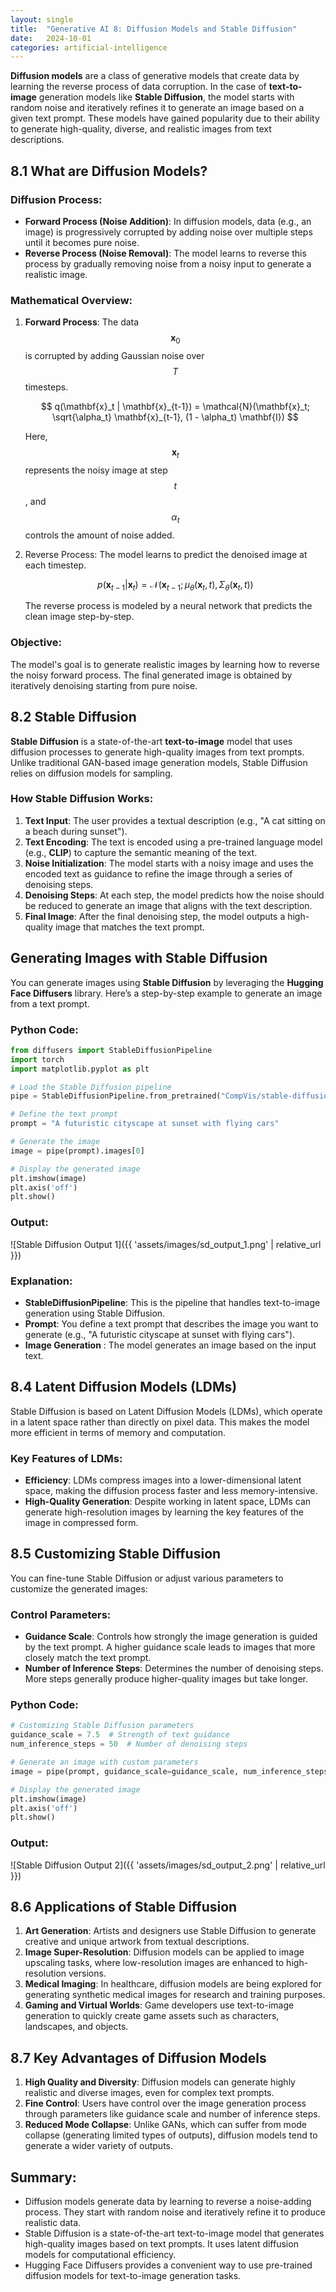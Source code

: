 ```yaml
---
layout: single
title:  "Generative AI 8: Diffusion Models and Stable Diffusion"
date:   2024-10-01
categories: artificial-intelligence
---
```


**Diffusion models** are a class of generative models that create data by learning the reverse process of data corruption. In the case of **text-to-image** generation models like **Stable Diffusion**, the model starts with random noise and iteratively refines it to generate an image based on a given text prompt. These models have gained popularity due to their ability to generate high-quality, diverse, and realistic images from text descriptions.

## 8.1 What are Diffusion Models?

### Diffusion Process:
- **Forward Process (Noise Addition)**: In diffusion models, data (e.g., an image) is progressively corrupted by adding noise over multiple steps until it becomes pure noise.
- **Reverse Process (Noise Removal)**: The model learns to reverse this process by gradually removing noise from a noisy input to generate a realistic image.

### Mathematical Overview:
1. **Forward Process**:
   The data $$ \mathbf{x}_0 $$ is corrupted by adding Gaussian noise over $$ T $$ timesteps.

   $$
   q(\mathbf{x}_t | \mathbf{x}_{t-1}) = \mathcal{N}(\mathbf{x}_t; \sqrt{\alpha_t} \mathbf{x}_{t-1}, (1 - \alpha_t) \mathbf{I})
   $$

   Here, $$ \mathbf{x}_t $$ represents the noisy image at step $$ t $$, and $$ \alpha_t $$ controls the amount of noise added.
2. Reverse Process:
   The model learns to predict the denoised image at each timestep.

   $$
   p(\mathbf{x}_{t-1} | \mathbf{x}_t) = \mathcal{N}(\mathbf{x}_{t-1}; \mu_\theta(\mathbf{x}_t, t), \Sigma_\theta(\mathbf{x}_t, t))
   $$
   
   The reverse process is modeled by a neural network that predicts the clean image step-by-step.

### Objective:
The model's goal is to generate realistic images by learning how to reverse the noisy forward process. The final generated image is obtained by iteratively denoising starting from pure noise.

## 8.2 Stable Diffusion

**Stable Diffusion** is a state-of-the-art **text-to-image** model that uses diffusion processes to generate high-quality images from text prompts. Unlike traditional GAN-based image generation models, Stable Diffusion relies on diffusion models for sampling.

### How Stable Diffusion Works:
1. **Text Input**: The user provides a textual description (e.g., "A cat sitting on a beach during sunset").
2. **Text Encoding**: The text is encoded using a pre-trained language model (e.g., **CLIP**) to capture the semantic meaning of the text.
3. **Noise Initialization**: The model starts with a noisy image and uses the encoded text as guidance to refine the image through a series of denoising steps.
4. **Denoising Steps**: At each step, the model predicts how the noise should be reduced to generate an image that aligns with the text description.
5. **Final Image**: After the final denoising step, the model outputs a high-quality image that matches the text prompt.

## Generating Images with Stable Diffusion

You can generate images using **Stable Diffusion** by leveraging the **Hugging Face Diffusers** library. Here’s a step-by-step example to generate an image from a text prompt.

### Python Code:

```python
from diffusers import StableDiffusionPipeline
import torch
import matplotlib.pyplot as plt

# Load the Stable Diffusion pipeline
pipe = StableDiffusionPipeline.from_pretrained("CompVis/stable-diffusion-v1-4").to("cuda")

# Define the text prompt
prompt = "A futuristic cityscape at sunset with flying cars"

# Generate the image
image = pipe(prompt).images[0]

# Display the generated image
plt.imshow(image)
plt.axis('off')
plt.show()
```

### Output:
![Stable Diffusion Output 1]({{ 'assets/images/sd_output_1.png' | relative_url }})

### Explanation:
- **StableDiffusionPipeline**: This is the pipeline that handles text-to-image generation using Stable Diffusion.
- **Prompt**: You define a text prompt that describes the image you want to generate (e.g., "A futuristic cityscape at sunset with flying cars").
- **Image Generation** : The model generates an image based on the input text.

## 8.4 Latent Diffusion Models (LDMs)
Stable Diffusion is based on Latent Diffusion Models (LDMs), which operate in a latent space rather than directly on pixel data. This makes the model more efficient in terms of memory and computation.

### Key Features of LDMs:
- **Efficiency**: LDMs compress images into a lower-dimensional latent space, making the diffusion process faster and less memory-intensive.
- **High-Quality Generation**: Despite working in latent space, LDMs can generate high-resolution images by learning the key features of the image in compressed form.

## 8.5 Customizing Stable Diffusion
You can fine-tune Stable Diffusion or adjust various parameters to customize the generated images:

### Control Parameters:
- **Guidance Scale**: Controls how strongly the image generation is guided by the text prompt. A higher guidance scale leads to images that more closely match the text prompt.
- **Number of Inference Steps**: Determines the number of denoising steps. More steps generally produce higher-quality images but take longer.

### Python Code:
```python
# Customizing Stable Diffusion parameters
guidance_scale = 7.5  # Strength of text guidance
num_inference_steps = 50  # Number of denoising steps

# Generate an image with custom parameters
image = pipe(prompt, guidance_scale=guidance_scale, num_inference_steps=num_inference_steps).images[0]

# Display the generated image
plt.imshow(image)
plt.axis('off')
plt.show()
```

### Output:
![Stable Diffusion Output 2]({{ 'assets/images/sd_output_2.png' | relative_url }})


## 8.6 Applications of Stable Diffusion
1. **Art Generation**:
Artists and designers use Stable Diffusion to generate creative and unique artwork from textual descriptions.
2. **Image Super-Resolution**:
Diffusion models can be applied to image upscaling tasks, where low-resolution images are enhanced to high-resolution versions.
3. **Medical Imaging**:
In healthcare, diffusion models are being explored for generating synthetic medical images for research and training purposes.
4. **Gaming and Virtual Worlds**:
Game developers use text-to-image generation to quickly create game assets such as characters, landscapes, and objects.

## 8.7 Key Advantages of Diffusion Models
1. **High Quality and Diversity**: Diffusion models can generate highly realistic and diverse images, even for complex text prompts.
2. **Fine Control**: Users have control over the image generation process through parameters like guidance scale and number of inference steps.
3. **Reduced Mode Collapse**: Unlike GANs, which can suffer from mode collapse (generating limited types of outputs), diffusion models tend to generate a wider variety of outputs.

## Summary:
- Diffusion models generate data by learning to reverse a noise-adding process. They start with random noise and iteratively refine it to produce realistic data.
- Stable Diffusion is a state-of-the-art text-to-image model that generates high-quality images based on text prompts. It uses latent diffusion models for computational efficiency.
- Hugging Face Diffusers provides a convenient way to use pre-trained diffusion models for text-to-image generation tasks.

